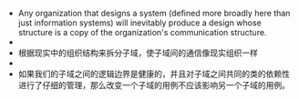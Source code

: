- Any organization that designs a system (defined more broadly here than just information systems) will inevitably produce a design whose structure is a copy of the organization's communication structure.
-
- 根据现实中的组织结构来拆分子域，使子域间的通信像现实组织一样
-
- 如果我们的子域之间的逻辑边界是健康的，并且对子域之间共同的类的依赖性进行了仔细的管理，那么改变一个子域的用例不应该影响另一个子域的用例。